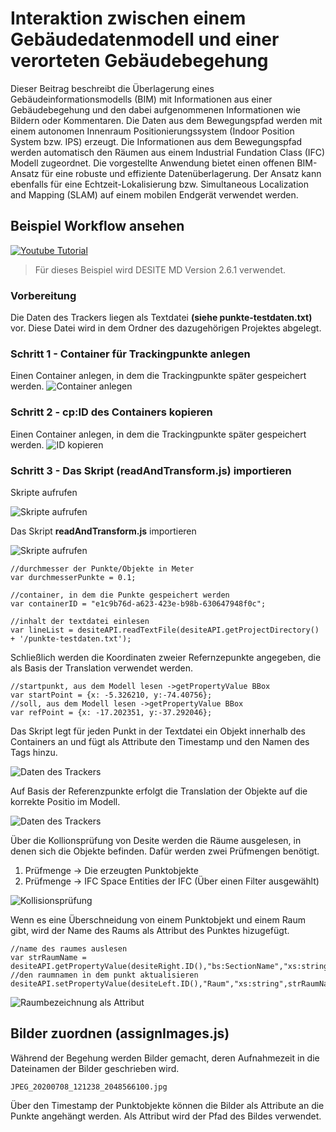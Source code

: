 # Interaktion zwischen einem Gebäudedatenmodell und einer verorteten Gebäudebegehung

Dieser Beitrag beschreibt die Überlagerung eines Gebäudeinformationsmodells (BIM) mit Informationen aus einer Gebäudebegehung und den dabei aufgenommenen Informationen wie Bildern oder Kommentaren. Die Daten aus dem Bewegungspfad werden mit einem autonomen Innenraum Positionierungssystem (Indoor Position System bzw. IPS) erzeugt.  Die Informationen aus dem Bewegungspfad werden automatisch den Räumen aus einem Industrial Fundation Class (IFC) Modell zugeordnet. Die vorgestellte Anwendung bietet einen offenen BIM-Ansatz für eine robuste und effiziente Datenüberlagerung. Der Ansatz kann ebenfalls für eine Echtzeit-Lokalisierung bzw. Simultaneous Localization and Mapping (SLAM) auf einem mobilen Endgerät verwendet werden.

## Beispiel Workflow ansehen

[![Youtube Tutorial](./doc/img/youtube.jpg)](https://youtu.be/i-E0W5LkjS8 "Besipiel Workflow Youtube")

> Für dieses Beispiel wird DESITE MD Version 2.6.1 verwendet.
> 
### Vorbereitung

Die Daten des Trackers liegen als Textdatei **(siehe punkte-testdaten.txt)** vor. Diese Datei wird in dem Ordner des dazugehörigen Projektes abgelegt.

### Schritt 1 - Container für Trackingpunkte anlegen
Einen Container anlegen, in dem die Trackingpunkte später gespeichert werden.
![Container anlegen](doc/img/container-anlegen.jpg)
### Schritt 2 - cp:ID des Containers kopieren
Einen Container anlegen, in dem die Trackingpunkte später gespeichert werden.
![ID kopieren](doc/img/cpID-container.jpg)
### Schritt 3 - Das Skript (readAndTransform.js) importieren
Skripte aufrufen

![Skripte aufrufen](doc/img/skripte%20aufrufen.jpg)

Das Skript **readAndTransform.js** importieren

![Skripte aufrufen](doc/img/skript%20importieren.jpg)
``` JS
//durchmesser der Punkte/Objekte in Meter
var durchmesserPunkte = 0.1;

//container, in dem die Punkte gespeichert werden
var containerID = "e1c9b76d-a623-423e-b98b-630647948f0c";

//inhalt der textdatei einlesen
var lineList = desiteAPI.readTextFile(desiteAPI.getProjectDirectory() + '/punkte-testdaten.txt');
```

Schließlich werden die Koordinaten zweier Refernzepunkte angegeben, die als Basis der Translation verwendet werden.

``` JS
//startpunkt, aus dem Modell lesen ->getPropertyValue BBox
var startPoint = {x: -5.326210, y:-74.40756};
//soll, aus dem Modell lesen ->getPropertyValue BBox
var refPoint = {x: -17.202351, y:-37.292046};
```

Das Skript legt für jeden Punkt in der Textdatei ein Objekt innerhalb des Containers an und fügt als Attribute den Timestamp und den Namen des Tags hinzu.

![Daten des Trackers](./doc/img/punkte-als-objekte.jpg)

Auf Basis der Referenzpunkte erfolgt die Translation der Objekte auf die korrekte Positio im Modell.

![Daten des Trackers](./doc/img/objekte-im-modell.jpg)

Über die Kollionsprüfung von Desite werden die Räume ausgelesen, in denen sich die Objekte befinden. Dafür werden zwei Prüfmengen benötigt. 

1. Prüfmenge -> Die erzeugten Punktobjekte
2. Prüfmenge -> IFC Space Entities der IFC (Über einen Filter ausgewählt)

![Kollisionsprüfung](./doc/img/kollisionsprüfung.jpg)

Wenn es eine Überschneidung von einem Punktobjekt und einem Raum gibt, wird der Name des Raums als Attribut des Punktes hizugefügt.

``` JS
//name des raumes auslesen
var strRaumName = desiteAPI.getPropertyValue(desiteRight.ID(),"bs:SectionName","xs:string")
//den raumnamen in dem punkt aktualisieren
desiteAPI.setPropertyValue(desiteLeft.ID(),"Raum","xs:string",strRaumName);
```
![Raumbezeichnung als Attribut](./doc/img/raumnummer-als-attribute.jpg)

## Bilder zuordnen (assignImages.js)
Während der Begehung werden Bilder gemacht, deren Aufnahmezeit in die Dateinamen der Bilder geschrieben wird. 

``` JS
JPEG_20200708_121238_2048566100.jpg
```

Über den Timestamp der Punktobjekte können die Bilder als Attribute an die Punkte angehängt werden. Als Attribut wird der Pfad des Bildes verwendet.
